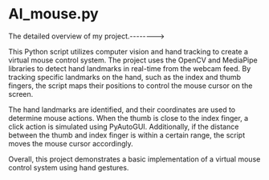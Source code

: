 # AI_mouse.py
The detailed overview of my project.-------->

This Python script utilizes computer vision and hand tracking to create a virtual mouse control system. The project uses the OpenCV and MediaPipe libraries to detect hand landmarks in real-time from the webcam feed. By tracking specific landmarks on the hand, such as the index and thumb fingers, the script maps their positions to control the mouse cursor on the screen.

The hand landmarks are identified, and their coordinates are used to determine mouse actions. When the thumb is close to the index finger, a click action is simulated using PyAutoGUI. Additionally, if the distance between the thumb and index finger is within a certain range, the script moves the mouse cursor accordingly.

Overall, this project demonstrates a basic implementation of a virtual mouse control system using hand gestures.
